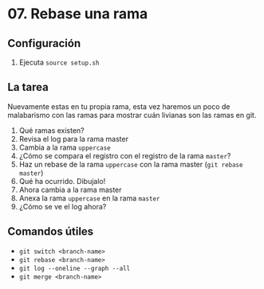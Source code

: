 # 07. Rebase una rama

## Configuración

1. Ejecuta `source setup.sh`

## La tarea

Nuevamente estas en tu propia rama, esta vez haremos un poco de malabarismo con las ramas para mostrar cuán livianas son las ramas en git.

1. Qué ramas existen?
2. Revisa el log para la rama master
3. Cambia a la rama `uppercase`
4. ¿Cómo se compara el registro con el registro de la rama `master`?
5. Haz un rebase de la rama `uppercase` con la rama master (`git rebase master`)
6. Qué ha ocurrido. Dibujalo!
7. Ahora cambia a la rama master
8. Anexa la rama `uppercase` en la rama `master`
9. ¿Cómo se ve el log ahora?


## Comandos útiles

- `git switch <branch-name>`
- `git rebase <branch-name>`
- `git log --oneline --graph --all`
- `git merge <branch-name>`
